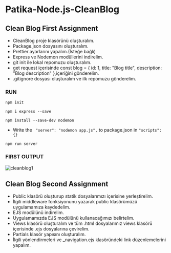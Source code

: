 # Patika-Node.js-CleanBlog
## Clean Blog First Assignment
- CleanBlog proje klasörünü oluşturalım.
- Package.json dosyasını oluşturalım.
- Prettier ayarlarını yapalım.(İsteğe bağlı)
- Express ve Nodemon modüllerini indirelim.
- git init ile lokal repomuzu oluşturalım.
- get request içerisinde const blog = { id: 1, title: "Blog title", description: "Blog description" },içeriğini gönderelim.
- .gitignore dosyası oluşturalım ve ilk repomuzu gönderelim.

### RUN
```
npm init
```
```
npm i express --save
```
```
npm install --save-dev nodemon
```
- Write the ``` "server": "nodemon app.js",``` to package.json in ``` "scripts": {} ```
```
npm run server
```
### FIRST OUTPUT 

![cleanblog1](https://user-images.githubusercontent.com/89356076/157861696-9dca49ab-df7b-4787-9e6a-a90ae0580ff6.JPG)

## Clean Blog Second Assignment
- Public klasörü oluşturup statik dosyalarımızı içerisine yerleştirelim.
- İlgili middleware fonksiyonunu yazarak public klasörümüzü uygulamamıza kaydedelim.
- EJS modülünü indirelim.
- Uygulamamızda EJS modülünü kullanacağımızı belirtelim.
- Views klasörü oluşturalım ve tüm .html dosyalarımız views klasörü içerisinde .ejs dosyalarına çevirelim.
- Partials klasör yapısını oluşturalım.
- İlgili yönlendirmeleri ve _navigation.ejs klasöründeki link düzenlemelerini yapalım.


